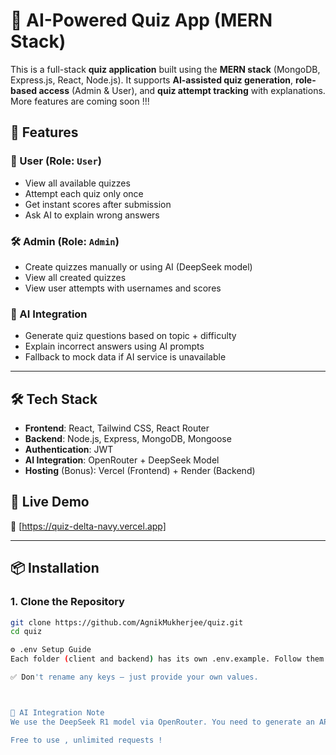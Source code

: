 # 🧠 AI-Powered Quiz App (MERN Stack)

This is a full-stack **quiz application** built using the **MERN stack** (MongoDB, Express.js, React, Node.js). It supports **AI-assisted quiz generation**, **role-based access** (Admin & User), and **quiz attempt tracking** with explanations. More features are coming soon !!!

## 🚀 Features 

### 👤 User (Role: `User`)
- View all available quizzes
- Attempt each quiz only once
- Get instant scores after submission
- Ask AI to explain wrong answers

### 🛠️ Admin (Role: `Admin`)
- Create quizzes manually or using AI (DeepSeek model)
- View all created quizzes
- View user attempts with usernames and scores

### 🤖 AI Integration
- Generate quiz questions based on topic + difficulty
- Explain incorrect answers using AI prompts
- Fallback to mock data if AI service is unavailable

---

## 🛠️ Tech Stack

- **Frontend**: React, Tailwind CSS, React Router
- **Backend**: Node.js, Express, MongoDB, Mongoose
- **Authentication**: JWT
- **AI Integration**: OpenRouter + DeepSeek Model
- **Hosting** (Bonus): Vercel (Frontend) + Render (Backend)

## 🚀 Live Demo

🔗 [https://quiz-delta-navy.vercel.app]

---

## 📦 Installation

### 1. Clone the Repository

```bash
git clone https://github.com/AgnikMukherjee/quiz.git
cd quiz

⚙️ .env Setup Guide
Each folder (client and backend) has its own .env.example. Follow them carefully.

✅ Don't rename any keys — just provide your own values.



🧠 AI Integration Note
We use the DeepSeek R1 model via OpenRouter. You need to generate an API key and configure the .env file to use AI quiz generation and answer explanations.

Free to use , unlimited requests !

